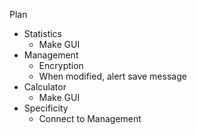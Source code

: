 Plan

- Statistics
  - Make GUI
- Management
  - Encryption
  - When modified, alert save message
- Calculator
  - Make GUI
- Specificity
  - Connect to Management